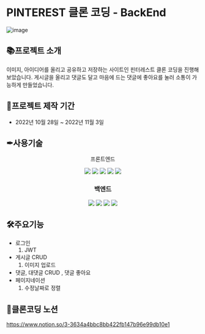 

# PINTEREST 클론 코딩 - BackEnd
![image](https://user-images.githubusercontent.com/108328350/199737806-5e659b8c-46a1-472e-bc0a-981950ed73b5.png)



## 📚프로젝트 소개

이미지, 아이디어를 올리고 공유하고 저장하는 사이트인 핀터레스트 클론 코딩을 진행해보았습니다.
게시글을 올리고 댓글도 달고 마음에 드는 댓글에 좋아요를 눌러 소통이 가능하게 만들었습니다.


## 📆프로젝트 제작 기간

* 2022년 10월 28일 ~ 2022년 11월 3일

## ✒사용기술
<div align=center>

프론트엔드
 
<img src="https://img.shields.io/badge/React-61DAFB?style=flat&logo=React&logoColor=white"/> <img src="https://img.shields.io/badge/JavaScript-F7DF1E?style=flat&logo=JavaScript&logoColor=white"/> <img src="https://img.shields.io/badge/Redux-764ABC?style=flat&logo=Redux&logoColor=white"/> <img src="https://img.shields.io/badge/styled components-DB7093?style=flat&logo=styled-components&logoColor=white"/> <img src="https://img.shields.io/badge/Axios-5A29E4?style=flat&logo=Axios&logoColor=white"/>

### 백엔드
 
<img src="https://img.shields.io/badge/Spring Boot-6DB33F?style=flat&logo=Spring Boot&logoColor=white"/> <img src="https://img.shields.io/badge/Spring Security-6DB33F?style=flat&logo=Spring Security&logoColor=white"/> <img src="https://img.shields.io/badge/JWT-000000?style=flat&logo=JSON Web Tokens&logoColor=white"/> <img src="https://img.shields.io/badge/AWS-232F3E?style=flat&logo=Amazon AWS&logoColor=white"/>
</div>


## 🛠주요기능
* 로그인
  1. JWT
* 게시글 CRUD
  1.  이미지 업로드
* 댓글, 대댓글 CRUD , 댓글 좋아요
* 페이지네이션
  1. 수정날짜로 정렬
  
## 📃클론코딩 노션
https://www.notion.so/3-3634a4bbc8bb422fb147b96e99db10e1
